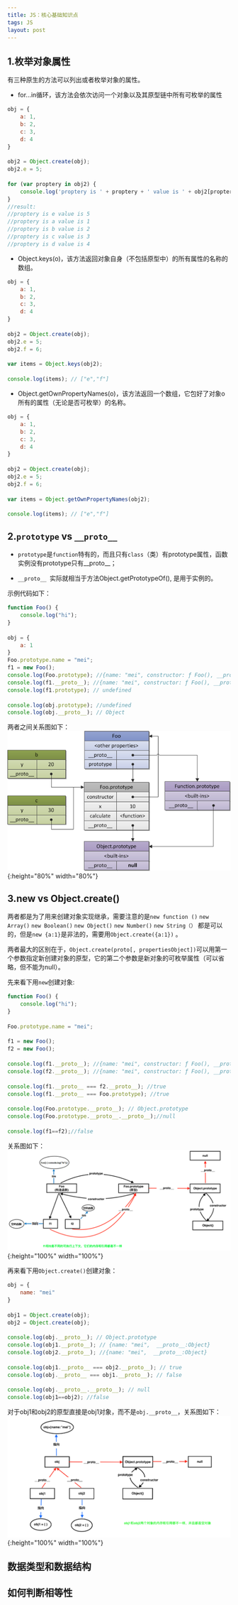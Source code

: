 ```yaml
---
title: JS：核心基础知识点
tags: JS
layout: post
---
```


## 1.枚举对象属性
有三种原生的方法可以列出或者枚举对象的属性。

- for...in循环，该方法会依次访问一个对象以及其原型链中所有可枚举的属性

```js
obj = {
    a: 1,
    b: 2,
    c: 3,
    d: 4
}

obj2 = Object.create(obj);
obj2.e = 5;

for (var proptery in obj2) {
    console.log('proptery is ' + proptery + ' value is ' + obj2[proptery]);
}
//result:
//proptery is e value is 5
//proptery is a value is 1
//proptery is b value is 2
//proptery is c value is 3
//proptery is d value is 4
```

- Object.keys(o)，该方法返回对象自身（不包括原型中）的所有属性的名称的数组。

```js
obj = {
    a: 1,
    b: 2,
    c: 3,
    d: 4
}

obj2 = Object.create(obj);
obj2.e = 5;
obj2.f = 6;

var items = Object.keys(obj2);

console.log(items); // ["e","f"]
```

- Object.getOwnPropertyNames(o)，该方法返回一个数组，它包好了对象o所有的属性（无论是否可枚举）的名称。

```js
obj = {
    a: 1,
    b: 2,
    c: 3,
    d: 4
}

obj2 = Object.create(obj);
obj2.e = 5;
obj2.f = 6;

var items = Object.getOwnPropertyNames(obj2);

console.log(items); // ["e","f"]
```

## 2.```prototype``` vs ```__proto__```

- ```prototype```是```function```特有的，而且只有```class```（类）有prototype属性，函数实例没有prototype只有__proto__；

- ```__proto__ ```实际就相当于方法Object.getPrototypeOf(), 是用于实例的。

示例代码如下：
```js
function Foo() {
    console.log("hi");
}

obj = {
    a: 1
}
Foo.prototype.name = "mei";
f1 = new Foo();
console.log(Foo.prototype); //{name: "mei", constructor: ƒ Foo(), __proto__:Object}
console.log(f1.__proto__); //{name: "mei", constructor: ƒ Foo(), __proto__:Object}
console.log(f1.prototype); // undefined

console.log(obj.prototype); //undefined
console.log(obj.__proto__); // Object
```

两者之间关系图如下：
![js-common](/assets/images/posts/js/js-common01.png){:height="80%" width="80%"}

## 3.new vs Object.create()

两者都是为了用来创建对象实现继承，需要注意的是```new function ()``` ```new Array()``` ```new Boolean()``` ```new Object()``` ```new Number()``` ```new String（）``` 都是可以的，但是```new {a:1}```是非法的，需要用```Object.create({a:1})``` 。

两者最大的区别在于，```Object.create(proto[, propertiesObject])```可以用第一个参数指定新创建对象的原型，它的第二个参数是新对象的可枚举属性（可以省略，但不能为null）。


先来看下用```new```创建对象:

```js
function Foo() {
    console.log("hi");
}

Foo.prototype.name = "mei";

f1 = new Foo();
f2 = new Foo();

console.log(f1.__proto__); //{name: "mei", constructor: ƒ Foo(), __proto__:Object}
console.log(f2.__proto__); //{name: "mei", constructor: ƒ Foo(), __proto__:Object}

console.log(f1.__proto__ === f2.__proto__); //true
console.log(f1.__proto__ === Foo.prototype); //true

console.log(Foo.prototype.__proto__); // Object.prototype
console.log(Foo.prototype.__proto__.__proto__);//null

console.log(f1==f2);//false
```

关系图如下：
![js-common](/assets/images/posts/js/js-common02.png){:height="100%" width="100%"}

再来看下用```Object.create()```创建对象：
```js
obj = {
    name: "mei"
}

obj1 = Object.create(obj);
obj2 = Object.create(obj);

console.log(obj.__proto__); // Object.prototype
console.log(obj1.__proto__); // {name: "mei",  __proto__:Object}
console.log(obj2.__proto__); //{name: "mei",  __proto__:Object}

console.log(obj1.__proto__ === obj2.__proto__); // true
console.log(obj.__proto__ === obj1.__proto__); // false

console.log(obj.__proto__.__proto__); // null
console.log(obj1==obj2); //false
```

对于obj1和obj2的原型直接是obj1对象，而不是```obj.__proto__```，关系图如下：
![js-common](/assets/images/posts/js/js-common03.png){:height="100%" width="100%"}

## 数据类型和数据结构

## 如何判断相等性

